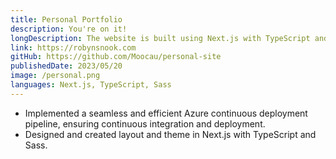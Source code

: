 ```yaml
---
title: Personal Portfolio
description: You're on it!
longDescription: The website is built using Next.js with TypeScript and content is delivered via markdown files. It is deployed using Azure using Github workflows and Azure Container Apps.
link: https://robynsnook.com
gitHub: https://github.com/Moocau/personal-site
publishedDate: 2023/05/20
image: /personal.png
languages: Next.js, TypeScript, Sass
---
```


- Implemented a seamless and efficient Azure continuous deployment pipeline, ensuring continuous integration and deployment.
- Designed and created layout and theme in Next.js with TypeScript and Sass.